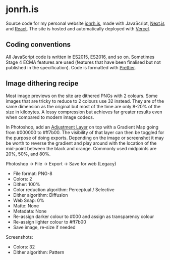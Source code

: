 # jonrh.is

Source code for my personal website [jonrh.is](https://jonrh.is), made with JavaScript,
[Next.js](https://nextjs.org/) and [React](https://reactjs.org/). The site is hosted and
automatically deployed with [Vercel](https://vercel.com/).

## Coding conventions

All JavaScript code is written in ES2015, ES2016, and so on. Sometimes Stage 4
ECMA features are used (features that have been finalised but not published in
the specification). Code is formatted with [Prettier](https://github.com/prettier/prettier).

## Image dithering recipe

Most image previews on the site are dithered PNGs with 2 colours. Some images
that are tricky to reduce to 2 colours use 32 instead. They are of the same
dimension as the original but most of the time are only 8-20% of the size in
kilobytes. A lossy compression but achieves far greater results even when
compared to modern image codecs.

In Photoshop, add an [Adjustment Layer](https://www.youtube.com/watch?v=2xlfgn60XsA)
on top with a Gradient Map going from #000000 to #ff7b00. The visibility of
that layer can then be toggled for the purpose of doing exports. Depending on
the image or screenshot it may be worth to reverse the gradient and play around
with the location of the mid-point between the black and orange. Commonly used
midpoints are 20%, 50%, and 80%.

Photoshop -> File -> Export -> Save for web (Legacy)

- File format: PNG-8
- Colors: 2
- Dither: 100%
- Color reduction algorithm: Perceptual / Selective
- Dither algorithm: Diffusion
- Web Snap: 0%
- Matte: None
- Metadata: None
- Re-assign darker colour to #000 and assign as transparency colour
- Re-assign lighter colour to #ff7b00
- Save image, re-size if needed

Screenshots:

- Colors: 32
- Dither algorithm: Pattern

